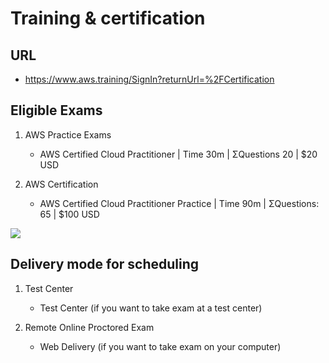 # Training & certification

## URL
* https://www.aws.training/SignIn?returnUrl=%2FCertification

## Eligible Exams
1) AWS Practice Exams
    * AWS Certified Cloud Practitioner | Time 30m | ΣQuestions 20 | $20 USD
    
2) AWS Certification
    * AWS Certified Cloud Practitioner Practice | Time 90m | ΣQuestions: 65 | $100 USD
      

[<img src="https://i.imgur.com/leqzowR.png">](https://i.imgur.com/leqzowR.png)

## Delivery mode for scheduling
1) Test Center
      * Test Center (if you want to take exam at a test center)
      
2) Remote Online Proctored Exam
      * Web Delivery (if you want to take exam on your computer)
